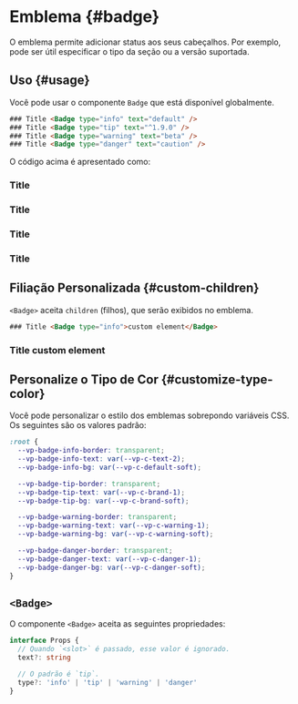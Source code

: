 # Emblema {#badge}

O emblema permite adicionar status aos seus cabeçalhos. Por exemplo, pode ser útil especificar o tipo da seção ou a versão suportada.

## Uso {#usage}

Você pode usar o componente `Badge` que está disponível globalmente.

```html
### Title <Badge type="info" text="default" />
### Title <Badge type="tip" text="^1.9.0" />
### Title <Badge type="warning" text="beta" />
### Title <Badge type="danger" text="caution" />
```

O código acima é apresentado como:

### Title <Badge type="info" text="default" />
### Title <Badge type="tip" text="^1.9.0" />
### Title <Badge type="warning" text="beta" />
### Title <Badge type="danger" text="caution" />

## Filiação Personalizada {#custom-children}

`<Badge>` aceita `children` (filhos), que serão exibidos no emblema.

```html
### Title <Badge type="info">custom element</Badge>
```

### Title <Badge type="info">custom element</Badge>

## Personalize o Tipo de Cor {#customize-type-color}

Você pode personalizar o estilo dos emblemas sobrepondo variáveis CSS. Os seguintes são os valores padrão:

```css
:root {
  --vp-badge-info-border: transparent;
  --vp-badge-info-text: var(--vp-c-text-2);
  --vp-badge-info-bg: var(--vp-c-default-soft);

  --vp-badge-tip-border: transparent;
  --vp-badge-tip-text: var(--vp-c-brand-1);
  --vp-badge-tip-bg: var(--vp-c-brand-soft);

  --vp-badge-warning-border: transparent;
  --vp-badge-warning-text: var(--vp-c-warning-1);
  --vp-badge-warning-bg: var(--vp-c-warning-soft);

  --vp-badge-danger-border: transparent;
  --vp-badge-danger-text: var(--vp-c-danger-1);
  --vp-badge-danger-bg: var(--vp-c-danger-soft);
}
```

## `<Badge>`

O componente `<Badge>` aceita as seguintes propriedades:

```ts
interface Props {
  // Quando `<slot>` é passado, esse valor é ignorado.
  text?: string

  // O padrão é `tip`.
  type?: 'info' | 'tip' | 'warning' | 'danger'
}
```
